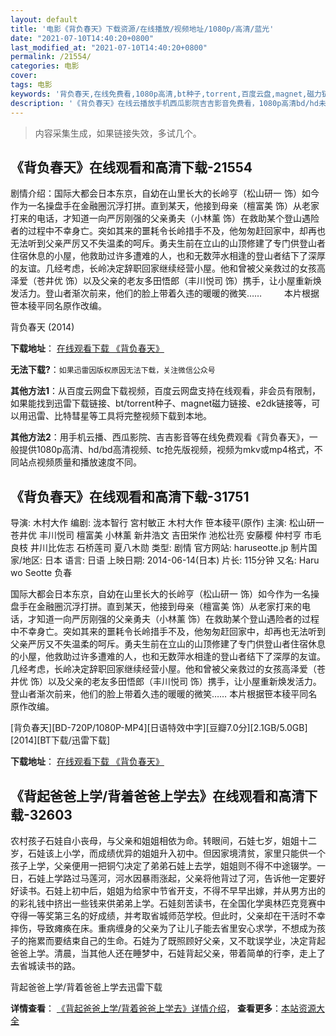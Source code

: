 ```yaml
---
layout: default
title: '电影《背负春天》下载资源/在线播放/视频地址/1080p/高清/蓝光'
date: "2021-07-10T14:40:20+0800"
last_modified_at: "2021-07-10T14:40:20+0800"
permalink: /21554/
categories: 电影
cover:
tags: 电影
keywords: '背负春天,在线免费看,1080p高清,bt种子,torrent,百度云盘,magnet,磁力链,迅雷下载资源'
description: '《背负春天》在线云播放手机西瓜影院吉吉影音免费看，1080p高清bd/hd未删减完整版和tc抢先枪版，mkv/mp4格式，附带bt/torrent种子、magnet/磁力链、百度云盘、网盘资源迅雷下载链接'
---
```


>内容采集生成，如果链接失效，多试几个。


## 《背负春天》在线观看和高清下载-21554

剧情介绍：国际大都会日本东京，自幼在山里长大的长岭亨（松山研一 饰）如今作为一名操盘手在金融圈沉浮打拼。直到某天，他接到母亲（檀富美 饰）从老家打来的电话，才知道一向严厉刚强的父亲勇夫（小林薰 饰）在救助某个登山遇险者的过程中不幸身亡。突如其来的噩耗令长岭措手不及，他匆匆赶回家中，却再也无法听到父亲严厉又不失温柔的呵斥。勇夫生前在立山的山顶修建了专门供登山者住宿休息的小屋，他救助过许多遭难的人，也和无数萍水相逢的登山者结下了深厚的友谊。几经考虑，长岭决定辞职回家继续经营小屋。他和曾被父亲救过的女孩高泽爱（苍井优 饰）以及父亲的老友多田悟郎（丰川悦司 饰）携手，让小屋重新焕发活力。登山者渐次前来，他们的脸上带着久违的暖暖的微笑……  　　本片根据笹本稜平同名原作改编。


背负春天 (2014)

**下载地址**： [在线观看下载 《背负春天》](https://www.btbtdy.me/btdy/dy1072.html) 


**无法下载?**：`如果迅雷因版权原因无法下载，关注微信公众号 `

**其他方法1**：从百度云网盘下载视频，百度云网盘支持在线观看，非会员有限制，如果能找到迅雷下载链接、bt/torrent种子、magnet磁力链接、e2dk链接等，可以用迅雷、比特彗星等工具将完整视频下载到本地。

**其他方法2**：用手机云播、西瓜影院、吉吉影音等在线免费观看《背负春天》，一般提供1080p高清、hd/bd高清视频、tc抢先版视频，视频为mkv或mp4格式，不同站点视频质量和播放速度不同。


## 《背负春天》在线观看和高清下载-31751

导演: 木村大作 编剧: 泷本智行 宮村敏正 木村大作 笹本稜平(原作) 主演: 松山研一 苍井优 丰川悦司 檀富美 小林薰 新井浩文 吉田栄作 池松壮亮 安藤樱 仲村亨 市毛良枝 井川比佐志 石桥莲司 夏八木勋 类型: 剧情 官方网站: haruseotte.jp 制片国家/地区: 日本 语言: 日语 上映日期: 2014-06-14(日本) 片长: 115分钟 又名: Haru wo Seotte 负春

国际大都会日本东京，自幼在山里长大的长岭亨（松山研一 饰）如今作为一名操盘手在金融圈沉浮打拼。直到某天，他接到母亲（檀富美 饰）从老家打来的电话，才知道一向严厉刚强的父亲勇夫（小林薰 饰）在救助某个登山遇险者的过程中不幸身亡。突如其来的噩耗令长岭措手不及，他匆匆赶回家中，却再也无法听到父亲严厉又不失温柔的呵斥。勇夫生前在立山的山顶修建了专门供登山者住宿休息的小屋，他救助过许多遭难的人，也和无数萍水相逢的登山者结下了深厚的友谊。几经考虑，长岭决定辞职回家继续经营小屋。他和曾被父亲救过的女孩高泽爱（苍井优 饰）以及父亲的老友多田悟郎（丰川悦司 饰）携手，让小屋重新焕发活力。登山者渐次前来，他们的脸上带着久违的暖暖的微笑…… 本片根据笹本稜平同名原作改编。


[背负春天][BD-720P/1080P-MP4][日语特效中字][豆瓣7.0分][2.1GB/5.0GB][2014][BT下载/迅雷下载]

**下载地址**： [在线观看下载 《背负春天》](https://www.btdx8.com/torrent/haru_wo_seotte_2014.html) 


## 《背起爸爸上学/背着爸爸上学去》在线观看和高清下载-32603

农村孩子石娃自小丧母，与父亲和姐姐相依为命。转眼间，石娃七岁，姐姐十二岁，石娃该上小学，而成绩优异的姐姐升入初中。但因家境清贫，家里只能供一个孩子上学，父亲便用一把铜勺决定了弟弟石娃上去学，姐姐则不得不中途辍学。一日，石娃上学路过马莲河，河水因暴雨涨起，父亲将他背过了河，告诉他一定要好好读书。石娃上初中后，姐姐为给家中节省开支，不得不早早出嫁，并从男方出的的彩礼钱中挤出一些钱来供弟弟上学。石娃刻苦读书，在全国化学奥林匹克竞赛中夺得一等奖第三名的好成绩，并考取省城师范学校。但此时，父亲却在干活时不幸摔伤，导致瘫痪在床。重病缠身的父亲为了让儿子能去省里安心求学，不想成为孩子的拖累而要结束自己的生命。石娃为了既照顾好父亲，又不耽误学业，决定背起爸爸上学。清晨，当其他人还在睡梦中，石娃背起父亲，带着简单的行李，走上了去省城读书的路。</p>


背起爸爸上学/背着爸爸上学去迅雷下载

**详情查看**： [《背起爸爸上学/背着爸爸上学去》详情介绍](/movie/32603/)， **查看更多**：[本站资源大全](/movie/t/all/)

